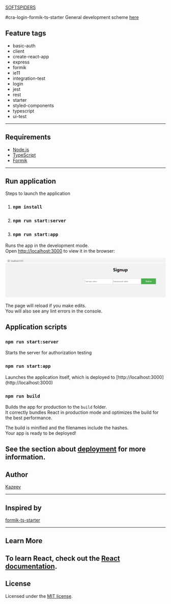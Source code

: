 [SOFTSPIDERS](https://github.com/softspiders/softspiders)

#cra-login-formik-ts-starter
General development scheme [here](https://raw.githubusercontent.com/Jepria/doc/master/jfront/images/jfront-plan.svg?sanitize=true)

## Feature tags
- basic-auth
- client
- create-react-app
- express
- formik
- ie11
- integration-test
- login
- jest
- rest
- starter
- styled-components
- typescript
- ui-test

---

## Requirements

- [Node.js](https://nodejs.org/en/download/package-manager/)
- [TypeScript](https://www.typescriptlang.org/)
- [Formik](https://github.com/jaredpalmer/formik/)

---

## Run application 
Steps to launch the application
1. ### `npm install`
2. ### `npm run start:server`
3. ### `npm run start:app`


Runs the app in the development mode.<br />
Open [http://localhost:3000](http://localhost:3000) to view it in the browser:

<p align="center">
   <div">
   <img alt="Screenshot of the application code run in a browser" src="images/Example.png" />
   </div>
</p>

The page will reload if you make edits.<br />
You will also see any lint errors in the console.

##  Application scripts

### `npm run start:server`
Starts the server for authorization testing

### `npm run start:app`
Launches the application itself, which is deployed to [http://localhost:3000] (http://localhost:3000)
### `npm run build`

Builds the app for production to the `build` folder.<br />
It correctly bundles React in production mode and optimizes the build for the best performance.

The build is minified and the filenames include the hashes.<br />
Your app is ready to be deployed!

See the section about [deployment](https://facebook.github.io/create-react-app/docs/deployment) for more information.
---
## Author
[Kazeev](https://github.com/Kazeev)


---
## Inspired by
[formik-ts-starter](https://github.com/softspiders/formik-ts-starter) 

---
## Learn More 
To learn React,
check out the [React documentation](https://reactjs.org/).
---
## License
Licensed under the [MIT license](./LICENSE).

